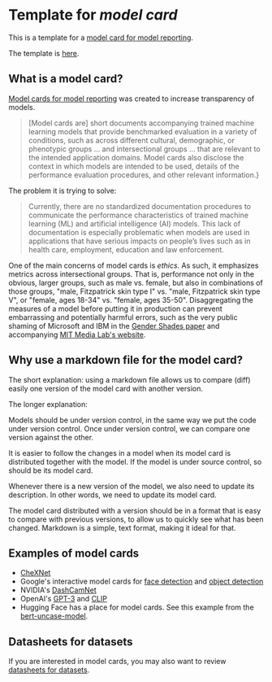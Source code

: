 # Template for _model card_

This is a template for a [model card for model reporting](https://arxiv.org/abs/1810.03993).

The template is [here](./model-card-template.md).

## What is a model card?

[Model cards for model reporting](https://arxiv.org/abs/1810.03993) was created to increase
transparency of models.

> [Model cards are] short documents accompanying trained machine learning models that provide
> benchmarked evaluation in a variety of conditions, such as across different cultural, demographic,
> or phenotypic groups ... and intersectional groups ... that are relevant to the intended application
> domains. Model cards also disclose the context in which models are intended to be used, details of
> the performance evaluation procedures, and other relevant information.}

The problem it is trying to solve:

> Currently, there are no standardized documentation procedures to communicate the performance
> characteristics of trained machine learning (ML) and artificial intelligence (AI) models.
> This lack of documentation is especially problematic when models are used in applications that
> have serious impacts on people’s lives such as in health care, employment, education and law
> enforcement.

One of the main concerns of model cards is _ethics_. As such, it emphasizes metrics across intersectional groups.
That is, performance not only in the obvious, larger groups, such as male vs. female, but also in
combinations of those groups, "male, Fitzpatrick skin type I" vs. "male, Fitzpatrick skin type V", or
"female, ages 18-34" vs. "female, ages 35-50". Disaggregating the measures of a model before putting it
in production can prevent embarrassing and potentially harmful errors, such as the very public shaming
of Microsoft and IBM in the [Gender Shades paper](http://proceedings.mlr.press/v81/buolamwini18a/buolamwini18a.pdf)
and accompanying [MIT Media Lab's website](http://gendershades.org/).

## Why use a markdown file for the model card?

The short explanation: using a markdown file allows us to compare (diff) easily one version
of the model card with another version. 

The longer explanation:

Models should be under version control, in the same way we put the code under version
control. Once under version control, we can compare one version against the other.

It is easier to follow the changes in a model when its model card is distributed together
with the model. If the model is under source control, so should be its model card.

Whenever there is a new version of the model, we also need to update its description.
In other words, we need to update its model card.

The model card distributed with a version should be in a format that is easy to compare with
previous versions, to allow us to quickly see what has been changed. Markdown is a simple, text
format, making it ideal for that.

## Examples of model cards

- [CheXNet](https://github.com/fau-masters-collected-works-cgarbin/chexnet-model-card)
- Google's interactive model cards for [face detection](https://modelcards.withgoogle.com/face-detection)
  and [object detection](https://modelcards.withgoogle.com/object-detection)
- NVIDIA's [DashCamNet](https://catalog.ngc.nvidia.com/orgs/nvidia/teams/tao/models/dashcamnet)
- OpenAI's [GPT-3](https://github.com/openai/gpt-3/blob/master/model-card.md) and [CLIP](https://github.com/openai/CLIP/blob/main/model-card.md)
- Hugging Face has a place for model cards. See this example from the [bert-uncase-model](https://huggingface.co/bert-base-uncased).

## Datasheets for datasets

If you are interested in model cards, you may also want to review [datasheets for datasets](https://github.com/fau-masters-collected-works-cgarbin/datasheet-for-dataset-template).

